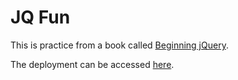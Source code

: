 # JQ Fun

This is practice from a book called [Beginning jQuery](https://learning.oreilly.com/library/view/beginning-jquery-from/9781484230275/ACoverHTML.html).

The deployment can be accessed [here](https://hayleyskyland.github.io/jqFun/).
